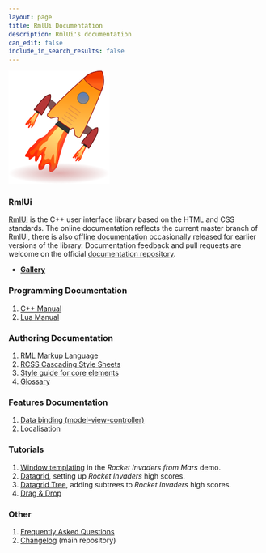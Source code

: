 ```yaml
---
layout: page
title: RmlUi Documentation
description: RmlUi's documentation
can_edit: false
include_in_search_results: false
---
```


![rmlui-logo](assets/rmlui.png)

### RmlUi

[RmlUi]({{page.lib_site}}) is the C++ user interface library based on the HTML and CSS standards. The online documentation reflects the current master branch of RmlUi, there is also [offline documentation](https://github.com/mikke89/RmlUiDoc/releases/) occasionally released for earlier versions of the library. Documentation feedback and pull requests are welcome on the official [documentation repository]({{site.repository_url}}).

- **[Gallery](pages/gallery.html)**

### Programming Documentation

1. [C++ Manual](pages/cpp_manual.html)
2. [Lua Manual](pages/lua_manual.html)

### Authoring Documentation 

1. [RML Markup Language](pages/rml.html)
2. [RCSS Cascading Style Sheets](pages/rcss.html)
3. [Style guide for core elements](pages/style_guide.html) 
4. [Glossary](pages/glossary.html) 

### Features Documentation

1. [Data binding (model-view-controller)](pages/data_bindings.html)
2. [Localisation](pages/localisation.html)

### Tutorials

1. [Window templating](pages/tutorials/window_template.html) in the _Rocket Invaders from Mars_ demo.
2. [Datagrid](pages/tutorials/datagrid.html), setting up _Rocket Invaders_ high scores.
3. [Datagrid Tree](pages/tutorials/datagrid_tree.html), adding subtrees to _Rocket Invaders_ high scores.
4. [Drag & Drop](pages/tutorials/dragging.html)

### Other

1. [Frequently Asked Questions](pages/faq.html)
2. [Changelog](https://github.com/mikke89/RmlUi/blob/master/changelog.md) (main repository)
